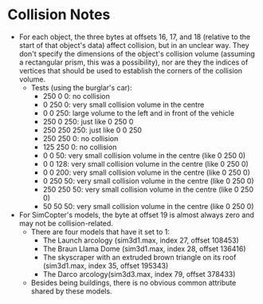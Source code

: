 # Collision Notes

* For each object, the three bytes at offsets 16, 17, and 18 (relative to the start of that object's data) affect collision, but in an unclear way. They don't specify the dimensions of the object's collision volume (assuming a rectangular prism, this was a possibility), nor are they the indices of vertices that should be used to establish the corners of the collision volume.
  * Tests (using the burglar's car):
    * 250 0 0: no collision
    * 0 250 0: very small collision volume in the centre
    * 0 0 250: large volume to the left and in front of the vehicle
    * 250 0 250: just like 0 250 0
    * 250 250 250: just like 0 0 250
    * 250 250 0: no collision
    * 125 250 0: no collision
    * 0 0 50: very small collision volume in the centre (like 0 250 0)
    * 0 0 128: very small collision volume in the centre (like 0 250 0)
    * 0 0 200: very small collision volume in the centre (like 0 250 0)
    * 0 250 50: very small collision volume in the centre (like 0 250 0)
    * 250 250 50: very small collision volume in the centre (like 0 250 0)
    * 50 50 50: very small collision volume in the centre (like 0 250 0)
* For SimCopter's models, the byte at offset 19 is almost always zero and may not be collision-related.
  * There are four models that have it set to 1:
    * The Launch arcology (sim3d1.max, index 27, offset 108453)
    * The Braun Llama Dome (sim3d1.max, index 28, offset 136416)
    * The skyscraper with an extruded brown triangle on its roof (sim3d1.max, index 35, offset 195343)
    * The Darco arcology(sim3d3.max, index 79, offset 378433)
  * Besides being buildings, there is no obvious common attribute shared by these models.
